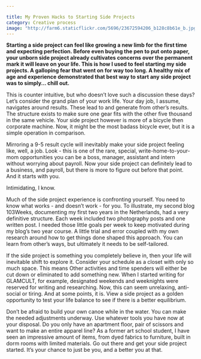 ```yaml
---

title: My Proven Hacks to Starting Side Projects
category: Creative process
image: "http://farm6.staticflickr.com/5696/23672594206_b128c8b61e_b.jpg"
---
```

**Starting a side project can feel like growing a new limb for the first time and expecting perfection. Before even buying the pen to put onto paper, your unborn side project already cultivates concerns over the permanent mark it will leave on your life. This is how I used to feel starting my side projects. A galloping fear that went on for way too long. A healthy mix of age and experience demonstrated that best way to start any side project was to simply... chill out.**

This is counter intuitive, but who doesn’t love such a discussion these days? Let’s consider the grand plan of your work life. Your day job, I assume, navigates around results. These lead to and generate from other’s results. The structure exists to make sure one gear fits with the other five thousand in the same vehicle. Your side project however is more of a bicycle then corporate machine. Now, it might be the most badass bicycle ever, but it is a simple operation in comparison. 

Mirroring a 9-5 result cycle will inevitably make your side project feeling like, well, a job. Look - this is one of the rare, special, write-home-to-your-mom opportunities you can be a boss, manager, assistant and intern without worrying about payroll. Now your side project can definitely lead to a business, and payroll, but there is more to figure out before that point. And it starts with you. 

Intimidating, I know. 

Much of the side project experience is confronting yourself. You need to know what works - and doesn’t work - for you. To illustrate, my second blog 103Weeks, documenting my first two years in the Netherlands, had a very definitive structure. Each week included two photography posts and one written post. I needed those little goals per week to keep motivated during my blog’s two year course. A little trial and error coupled with my own research around how to get things done shaped this approach. You can learn from other’s ways, but ultimately it needs to be self-tailored.

If the side project is something you completely believe in, then your life will inevitable shift to explore it. Consider your schedule as a closet with only so much space. This means Other activities and time spenders will either be cut down or eliminated to add something new. When I started writing for GLAMCULT, for example, designated weekends and weeknights were reserved for writing and researching. Now, this can seem unrelaxing, anti-social or tiring. And at some points, it is. View a side project as a golden opportunity to test your life balance to see if there is a better equilibrium. 

Don’t be afraid to build your own canoe while in the water. You can make the needed adjustments underway. Use whatever tools you have now at your disposal. Do you only have an apartment floor, pair of scissors and want to make an entire apparel line? As a former art school student, I have seen an impressive amount of items, from dyed fabrics to furniture, built in dorm rooms with limited materials. Go out there and get your side project started. It’s your chance to just be you, and a better you at that. 